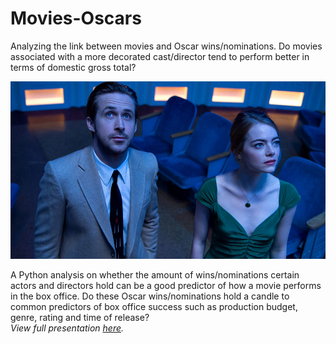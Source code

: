 # Movies-Oscars
Analyzing the link between movies and Oscar wins/nominations. Do movies associated with a more decorated cast/director tend to perform better in terms of domestic gross total?    


![lala](https://github.com/jnlevine23/Movies-Oscars/blob/master/Img/lalaland.jpg?raw=true)  

A Python analysis on whether the amount of wins/nominations certain actors and directors hold can be a good predictor of
how a movie performs in the box office. Do these Oscar wins/nominations hold a candle to common predictors of box office success 
such as production budget, genre, rating and time of release?      
_View full presentation [here](https://github.com/jnlevine23/Movies-Oscars/blob/master/movies_presentation.pdf "Presentation PDF")._
